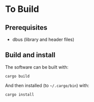 # To Build

## Prerequisites

* dbus (library and header files)

## Build and install

The software can be built with:

    cargo build

And then installed (to `~/.cargo/bin`) with:

    cargo install
